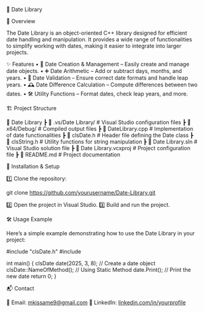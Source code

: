 📅 Date Library

📖 Overview

The Date Library is an object-oriented C++ library designed for efficient date handling and manipulation. It provides a wide range of functionalities to simplify working with dates, making it easier to integrate into larger projects.

✨ Features
	•	📆 Date Creation & Management – Easily create and manage date objects.
	•	➕ Date Arithmetic – Add or subtract days, months, and years.
	•	📅 Date Validation – Ensure correct date formats and handle leap years.
	•	🕰 Date Difference Calculation – Compute differences between two dates.
	•	🛠 Utility Functions – Format dates, check leap years, and more.

🏗 Project Structure

📂 Date Library
 ┣ 📂 .vs/Date Library/         # Visual Studio configuration files
 ┣ 📂 x64/Debug/                # Compiled output files
 ┣ 📜 DateLibrary.cpp           # Implementation of date functionalities
 ┣ 📜 clsDate.h                 # Header file defining the Date class
 ┣ 📜 clsString.h               # Utility functions for string manipulation
 ┣ 📜 Date Library.sln          # Visual Studio solution file
 ┣ 📜 Date Library.vcxproj      # Project configuration file
 ┣ 📜 README.md                 # Project documentation

 🚀 Installation & Setup

1️⃣ Clone the repository:

git clone https://github.com/yourusername/Date-Library.git

2️⃣ Open the project in Visual Studio.
3️⃣ Build and run the project.

🛠 Usage Example

Here’s a simple example demonstrating how to use the Date Library in your project:


#include "clsDate.h"
#include <iostream>

int main() {
    clsDate date(2025, 3, 8);  // Create a date object
    clsDate::NameOfMethod();   // Using Static Method 
    date.Print();              // Print the new date
    return 0;
}

📬 Contact

📧 Email: mkissame9@gmail.com
🔗 LinkedIn: [linkedin.com/in/yourprofile](https://www.linkedin.com/in/mohamed-kissame-49b3802b7/)
